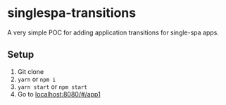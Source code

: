 # singlespa-transitions
A very simple POC for adding application transitions for single-spa apps.

## Setup
1. Git clone
1. `yarn` or `npm i`
1. `yarn start` or `npm start`
1. Go to [localhost:8080/#/app1](localhost:8080/#/app1)